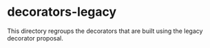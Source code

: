 # decorators-legacy

This directory regroups the decorators that are built using the legacy decorator proposal.
